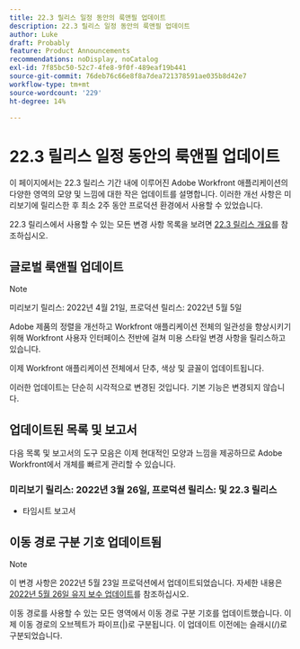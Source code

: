 ```yaml
---
title: 22.3 릴리스 일정 동안의 룩앤필 업데이트
description: 22.3 릴리스 일정 동안의 룩앤필 업데이트
author: Luke
draft: Probably
feature: Product Announcements
recommendations: noDisplay, noCatalog
exl-id: 7f85bc50-52c7-4fe8-9f0f-489eaf19b441
source-git-commit: 76deb76c66e8f8a7dea721378591ae035b8d42e7
workflow-type: tm+mt
source-wordcount: '229'
ht-degree: 14%

---
```


# 22.3 릴리스 일정 동안의 룩앤필 업데이트

이 페이지에서는 22.3 릴리스 기간 내에 이루어진 Adobe Workfront 애플리케이션의 다양한 영역의 모양 및 느낌에 대한 작은 업데이트를 설명합니다. 이러한 개선 사항은 미리보기에 릴리스한 후 최소 2주 동안 프로덕션 환경에서 사용할 수 있었습니다.

22.3 릴리스에서 사용할 수 있는 모든 변경 사항 목록을 보려면 [22.3 릴리스 개요](../../../product-announcements/product-releases/22.3-release-activity/22-3-release-overview.md)를 참조하십시오.

## 글로벌 룩앤필 업데이트

>[!NOTE]
>
>미리보기 릴리스: 2022년 4월 21일, 프로덕션 릴리스: 2022년 5월 5일

Adobe 제품의 정렬을 개선하고 Workfront 애플리케이션 전체의 일관성을 향상시키기 위해 Workfront 사용자 인터페이스 전반에 걸쳐 미용 스타일 변경 사항을 릴리스하고 있습니다.

이제 Workfront 애플리케이션 전체에서 단추, 색상 및 글꼴이 업데이트됩니다.

이러한 업데이트는 단순히 시각적으로 변경된 것입니다. 기본 기능은 변경되지 않습니다.

## 업데이트된 목록 및 보고서

다음 목록 및 보고서의 도구 모음은 이제 현대적인 모양과 느낌을 제공하므로 Adobe Workfront에서 개체를 빠르게 관리할 수 있습니다.

### 미리보기 릴리스: 2022년 3월 26일, 프로덕션 릴리스: 및 22.3 릴리스

* 타임시트 보고서

## 이동 경로 구분 기호 업데이트됨

>[!NOTE]
>
>이 변경 사항은 2022년 5월 23일 프로덕션에서 업데이트되었습니다. 자세한 내용은 [2022년 5월 26일 유지 보수 업데이트](https://one.workfront.com/s/article/Maintenance-Update-on-May-26-2022)를 참조하십시오.

이동 경로를 사용할 수 있는 모든 영역에서 이동 경로 구분 기호를 업데이트했습니다. 이제 이동 경로의 오브젝트가 파이프(|)로 구분됩니다. 이 업데이트 이전에는 슬래시(/)로 구분되었습니다.

